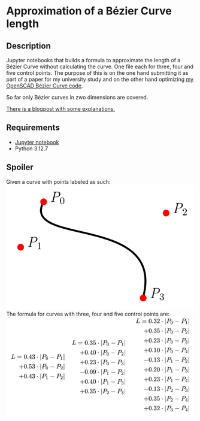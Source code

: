 # Approximation of a Bézier Curve length 

## Description
Jupyter notebooks that builds a formula to approximate the length of a Bézier Curve without calculating the curve. One file each for three, four and five control points. The purpose of this is on the one hand submitting it as part of a paper for my university study and on the other hand optimizing 
[my OpenSCAD Bézier Curve code](https://benjaminwand.github.io/verbose-cv/projects/bezier_curves.html). 

So far only Bézier curves in zwo dimensions are covered. 

[There is a blogpost with some explanations.](https://benjaminwand.github.io/verbose-cv/projects/length_bezier.html)

## Requirements
* [Jupyter notebook](https://www.studytonight.com/post/how-to-install-jupyter-notebook-without-anaconda-on-windows)
* Python 3.12.7

## Spoiler
Given a curve with points labeled as such:
![abb1.png](abb1.png)
The formula for curves with three, four and five control points are:
![lengthformula.jpg](lengthformula.jpg)